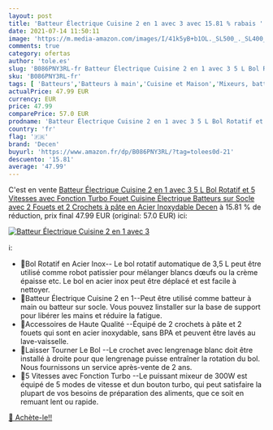 ```yaml
---
layout: post
title: 'Batteur Électrique Cuisine 2 en 1 avec 3 avec 15.81 % rabais '
date: 2021-07-14 11:50:11
image: 'https://m.media-amazon.com/images/I/41k5yB+b1OL._SL500_._SL400_.jpg'
comments: true
category: ofertas
author: 'tole.es'
slug: 'B086PNY3RL-fr Batteur Électrique Cuisine 2 en 1 avec 3 5 L Bol Rotatif...'
sku: 'B086PNY3RL-fr'
tags: [ 'Batteurs','Batteurs à main','Cuisine et Maison','Mixeurs, batteurs et robots multifonctions','Petit électroménager','decen', ]
actualPrice: 47.99 EUR
currency: EUR
price: 47.99
comparePrice: 57.0 EUR
prodname: 'Batteur Électrique Cuisine 2 en 1 avec 3 5 L Bol Rotatif et 5 Vitesses avec Fonction Turbo  Fouet Cuisine Électrique  Batteurs sur Socle avec 2 Fouets et 2 Crochets à pâte en Acier Inoxydable  Decen'
country: 'fr'
flag: '🇫🇷'
brand: 'Decen'
buyurl: 'https://www.amazon.fr/dp/B086PNY3RL/?tag=tolees0d-21'
descuento: '15.81'
average: '47.99'
---
```


C'est en vente [Batteur Électrique Cuisine 2 en 1 avec 3 5 L Bol Rotatif et 5 Vitesses avec Fonction Turbo  Fouet Cuisine Électrique  Batteurs sur Socle avec 2 Fouets et 2 Crochets à pâte en Acier Inoxydable  Decen](https://www.amazon.fr/dp/B086PNY3RL/?tag=tolees0d-21)  à  15.81 % de réduction, prix final  47.99 EUR (original: 57.0 EUR) ici:

[![Batteur Électrique Cuisine 2 en 1 avec 3](https://m.media-amazon.com/images/I/41k5yB+b1OL._SL500_._SL400_.jpg)](https://www.amazon.fr/dp/B086PNY3RL/?tag=tolees0d-21)

ℹ️:

- 🍰Bol Rotatif en Acier Inox-- Le bol rotatif automatique de 3,5 L peut être utilisé comme robot patissier pour mélanger blancs dœufs ou la crème épaisse etc. Le bol en acier inox peut être déplacé et est facile à nettoyer.
- 🍰Batteur Électrique Cuisine 2 en 1--Peut être utilisé comme batteur à main ou batteur sur socle. Vous pouvez linstaller sur la base de support pour libérer les mains et réduire la fatigue.
- 🍰Accessoires de Haute Qualité --Équipé de 2 crochets à pâte et 2 fouets qui sont en acier inoxydable, sans BPA et peuvent être lavés au lave-vaisselle.
- 🍰Laisser Tourner Le Bol --Le crochet avec lengrenage blanc doit être installé à droite pour que lengrenage puisse entraîner la rotation du bol. Nous fournissons un service après-vente de 2 ans.
- 🍰5 Vitesses avec Fonction Turbo --Le puissant mixeur de 300W est équipé de 5 modes de vitesse et dun bouton turbo, qui peut satisfaire la plupart de vos besoins de préparation des aliments, que ce soit en remuant lent ou rapide.

[🛒 Achète-le!!](https://www.amazon.fr/dp/B086PNY3RL/?tag=tolees0d-21)
